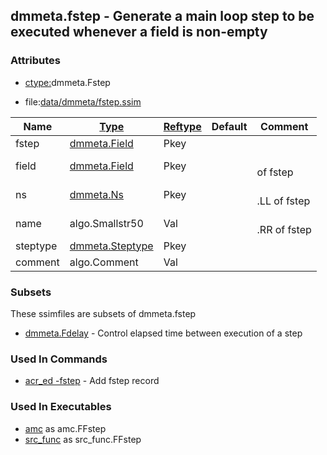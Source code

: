 ## dmmeta.fstep - Generate a main loop step to be executed whenever a field is non-empty


### Attributes
<a href="#attributes"></a>
* [ctype:](/txt/ssimdb/dmmeta/ctype.md)dmmeta.Fstep

* file:[data/dmmeta/fstep.ssim](/data/dmmeta/fstep.ssim)

|Name|[Type](/txt/ssimdb/dmmeta/ctype.md)|[Reftype](/txt/ssimdb/dmmeta/reftype.md)|Default|Comment|
|---|---|---|---|---|
|fstep|[dmmeta.Field](/txt/ssimdb/dmmeta/field.md)|Pkey|
|field|[dmmeta.Field](/txt/ssimdb/dmmeta/field.md)|Pkey||<br> of fstep|
|ns|[dmmeta.Ns](/txt/ssimdb/dmmeta/ns.md)|Pkey||<br>.LL of fstep|
|name|algo.Smallstr50|Val||<br>.RR of fstep|
|steptype|[dmmeta.Steptype](/txt/ssimdb/dmmeta/steptype.md)|Pkey|
|comment|algo.Comment|Val|

### Subsets
<a href="#subsets"></a>
These ssimfiles are subsets of dmmeta.fstep

* [dmmeta.Fdelay](/txt/ssimdb/dmmeta/fdelay.md) - Control elapsed time between execution of a step

### Used In Commands
<a href="#used-in-commands"></a>
* [acr_ed -fstep](/txt/exe/acr_ed/README.md) - Add fstep record

### Used In Executables
<a href="#used-in-executables"></a>
* [amc](/txt/exe/amc/README.md) as amc.FFstep
* [src_func](/txt/exe/src_func/README.md) as src_func.FFstep

